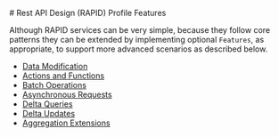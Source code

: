 ﻿﻿# Rest API Design (RAPID) Profile Features

Although RAPID services can be very simple, because they follow core patterns they can be extended by implementing optional `Features`, as appropriate, to support more advanced scenarios as described below.

- [Data Modification](./rapid-pro-data_modification.md)
- [Actions and Functions](./rapid-pro-operations.md)
- [Batch Operations](./rapid-pro-batch.md)
- [Asynchronous Requests](./rapid-pro-asynchronous_requests.md)
- [Delta Queries](./rapid-pro-delta_queries.md)
- [Delta Updates](./rapid-pro-delta_updates.md)
- [Aggregation Extensions](./rapid-pro-aggregation_extensions.md)





